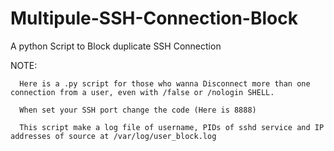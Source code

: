 # Multipule-SSH-Connection-Block
A python Script to Block duplicate SSH Connection

NOTE:

      Here is a .py script for those who wanna Disconnect more than one connection from a user, even with /false or /nologin SHELL.
 
      When set your SSH port change the code (Here is 8888)
      
      This script make a log file of username, PIDs of sshd service and IP addresses of source at /var/log/user_block.log
      
